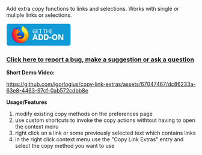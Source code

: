 Add extra copy functions to links and selections. Works with single or muliple links or selections.

[![](https://raw.githubusercontent.com/igorlogius/igorlogius/main/geFxAddon.png)](https://addons.mozilla.org/firefox/addon/copy-link-extras/)

### [Click here to report a bug, make a suggestion or ask a question](https://github.com/igorlogius/igorlogius/issues/new/choose)

<b>Short Demo Video:</b>

https://github.com/igorlogius/copy-link-extras/assets/67047467/dc86233a-63e8-4463-97cf-0ab572cdbb8e

<b>Usage/Features</b>
<ol>
  <li>modify existing copy methods on the preferences page</li>
  <li>use custom shortcuts to invoke the copy actions withtout having to open the context menu</li>
  <li>right click on a link or some previously selected text which contains links</li>
  <li>in the right click context menu use the "Copy Link Extras" entry and select the copy method you want to use</li>
</ol>
